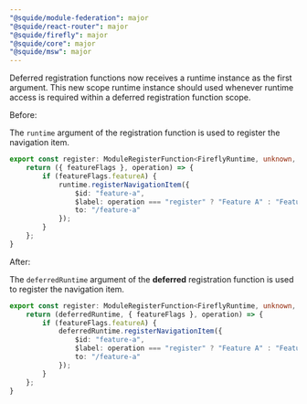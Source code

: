 ```yaml
---
"@squide/module-federation": major
"@squide/react-router": major
"@squide/firefly": major
"@squide/core": major
"@squide/msw": major
---
```


Deferred registration functions now receives a runtime instance as the first argument. This new scope runtime instance should used whenever runtime access is required within a deferred registration function scope.

Before:

The `runtime` argument of the registration function is used to register the navigation item.

```ts !#1,2,4
export const register: ModuleRegisterFunction<FireflyRuntime, unknown, DeferredRegistrationData> = runtime => {
    return ({ featureFlags }, operation) => {
        if (featureFlags.featureA) {
            runtime.registerNavigationItem({
                $id: "feature-a",
                $label: operation === "register" ? "Feature A" : "Feature A updated",
                to: "/feature-a"
            });
        }
    };
}
```

After:

The `deferredRuntime` argument of the **deferred** registration function is used to register the navigation item.

```ts !#2,4
export const register: ModuleRegisterFunction<FireflyRuntime, unknown, DeferredRegistrationData> = runtime => {
    return (deferredRuntime, { featureFlags }, operation) => {
        if (featureFlags.featureA) {
            deferredRuntime.registerNavigationItem({
                $id: "feature-a",
                $label: operation === "register" ? "Feature A" : "Feature A updated",
                to: "/feature-a"
            });
        }
    };
}
```
